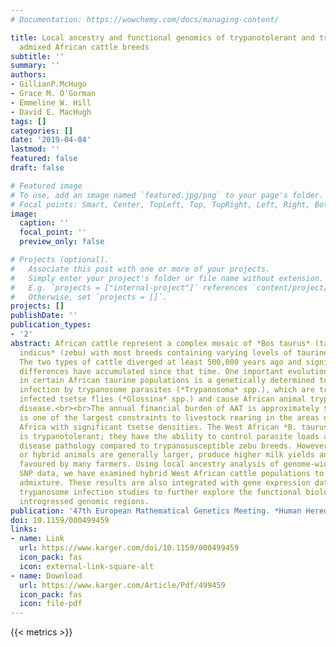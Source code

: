 ```yaml
---
# Documentation: https://wowchemy.com/docs/managing-content/

title: Local ancestry and functional genomics of trypanotolerant and trypanosusceptible
  admixed African cattle breeds
subtitle: ''
summary: ''
authors:
- GillianP.McHugo
- Grace M. O'Gorman
- Emmeline W. Hill
- David E. MacHugh
tags: []
categories: []
date: '2019-04-04'
lastmod: ''
featured: false
draft: false

# Featured image
# To use, add an image named `featured.jpg/png` to your page's folder.
# Focal points: Smart, Center, TopLeft, Top, TopRight, Left, Right, BottomLeft, Bottom, BottomRight.
image:
  caption: ''
  focal_point: ''
  preview_only: false

# Projects (optional).
#   Associate this post with one or more of your projects.
#   Simply enter your project's folder or file name without extension.
#   E.g. `projects = ["internal-project"]` references `content/project/deep-learning/index.md`.
#   Otherwise, set `projects = []`.
projects: []
publishDate: ''
publication_types:
- '2'
abstract: African cattle represent a complex mosaic of *Bos taurus* (taurine) and *Bos
  indicus* (zebu) with most breeds containing varying levels of taurine-zebu admixture.
  The two types of cattle diverged at least 500,000 years ago and significant genomic
  differences have accumulated since that time. One important evolutionary adaptation
  in certain African taurine populations is a genetically determined tolerance to
  infection by trypanosome parasites (*Trypanosoma* spp.), which are transmitted by
  infected tsetse flies (*Glossina* spp.) and cause African animal trypanosomiasis (AAT)
  disease.<br><br>The annual financial burden of AAT is approximately $4.5 billion and AAT
  is one of the largest constraints to livestock rearing in the areas of sub-Saharan
  Africa with significant tsetse densities. The West African *B. taurus* N’Dama breed
  is trypanotolerant; they have the ability to control parasite loads and to limit
  disease pathology compared to trypanosusceptible zebu breeds. However, *B. indicus*
  or hybrid animals are generally larger, produce higher milk yields and are therefore
  favoured by many farmers. Using local ancestry analysis of genome-wide high-density
  SNP data, we have examined hybrid West African cattle populations to study subchromosomal
  admixture. These results are also integrated with gene expression data from bovine
  trypanosome infection studies to further explore the functional biology of differentially
  introgressed genomic regions.
publication: '47th European Mathematical Genetics Meeting. *Human Heredity*, *83*(5), 250'
doi: 10.1159/000499459
links:
- name: Link
  url: https://www.karger.com/doi/10.1159/000499459
  icon_pack: fas
  icon: external-link-square-alt
- name: Download
  url: https://www.karger.com/Article/Pdf/499459
  icon_pack: fas
  icon: file-pdf
---
```

{{< metrics >}}